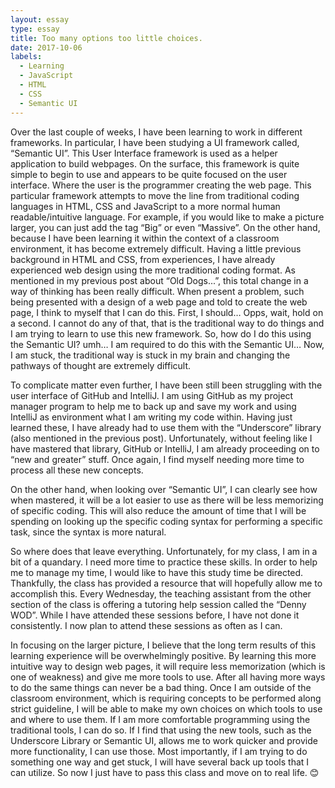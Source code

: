 ```yaml
---
layout: essay
type: essay
title: Too many options too little choices.
date: 2017-10-06
labels:
  - Learning
  - JavaScript
  - HTML
  - CSS
  - Semantic UI
---
```

<p> 
Over the last couple of weeks, I have been learning to work in different frameworks.  In particular, I have been studying a UI framework called, “Semantic UI”.  This User Interface framework is used as a helper application to build webpages.  On the surface, this framework is quite simple to begin to use and appears to be quite focused on the user interface.  Where the user is the programmer creating the web page.  This particular framework attempts to move the line from traditional coding languages in HTML, CSS and JavaScript to a more normal human readable/intuitive language.  For example, if you would like to make a picture larger, you can just add the tag “Big” or even “Massive”.  On the other hand, because I have been learning it within the context of a classroom environment, it has become extremely difficult.  Having a little previous background in HTML and CSS, from experiences, I have already experienced web design using the more traditional coding format.  As mentioned in my previous post about “Old Dogs...”, this total change in a way of thinking has been really difficult.  When present a problem, such being presented with a design of a web page and told to create the web page, I think to myself that I can do this.  First, I should…  Opps, wait, hold on a second.  I cannot do any of that, that is the traditional way to do things and I am trying to learn to use this new framework.  So, how do I do this using the Semantic UI?  umh…  I am required to do this with the Semantic UI…  Now, I am stuck, the traditional way is stuck in my brain and changing the pathways of thought are extremely difficult.
</p>
<p>
To complicate matter even further, I have been still been struggling with the user interface of GitHub and IntelliJ.  I am using GitHub as my project manager program to help me to back up and save my work and using IntelliJ as environment what I am writing my code within.  Having just learned these, I have already had to use them with the “Underscore” library (also mentioned in the previous post).  Unfortunately, without feeling like I have mastered that library, GitHub or IntelliJ, I am already proceeding on to “new and greater” stuff.  Once again, I find myself needing more time to process all these new concepts.  
</p>
<p>
On the other hand, when looking over “Semantic UI”, I can clearly see how when mastered, it will be a lot easier to use as there will be less memorizing of specific coding.  This will also reduce the amount of time that I will be spending on looking up the specific coding syntax for performing a specific task, since the syntax is more natural.
</p>
<p>
So where does that leave everything.  Unfortunately, for my class, I am in a bit of a quandary.  I need more time to practice these skills.  In order to help me to manage my time, I would like to have this study time be directed.  Thankfully, the class has provided a resource that will hopefully allow me to accomplish this.  Every Wednesday, the teaching assistant from the other section of the class is offering a tutoring help session called the “Denny WOD”.  While I have attended these sessions before, I have not done it consistently.  I now plan to attend these sessions as often as I can.
</p>
<p>
In focusing on the larger picture, I believe that the long term results of this learning experience will be overwhelmingly positive.  By learning this more intuitive way to design web pages, it will require less memorization (which is one of weakness) and give me more tools to use.  After all having more ways to do the same things can never be a bad thing.  Once I am outside of the classroom environment, which is requiring concepts to be performed along strict guideline, I will be able to make my own choices on which tools to use and where to use them.  If I am more comfortable programming using the traditional tools, I can do so.  If I find that using the new tools, such as the Underscore Library or Semantic UI, allows me to work quicker and provide more functionality, I can use those.  Most importantly, if I am trying to do something one way and get stuck, I will have several back up tools that I can utilize.  So now I just have to pass this class and move on to real life.  😊
</p>
